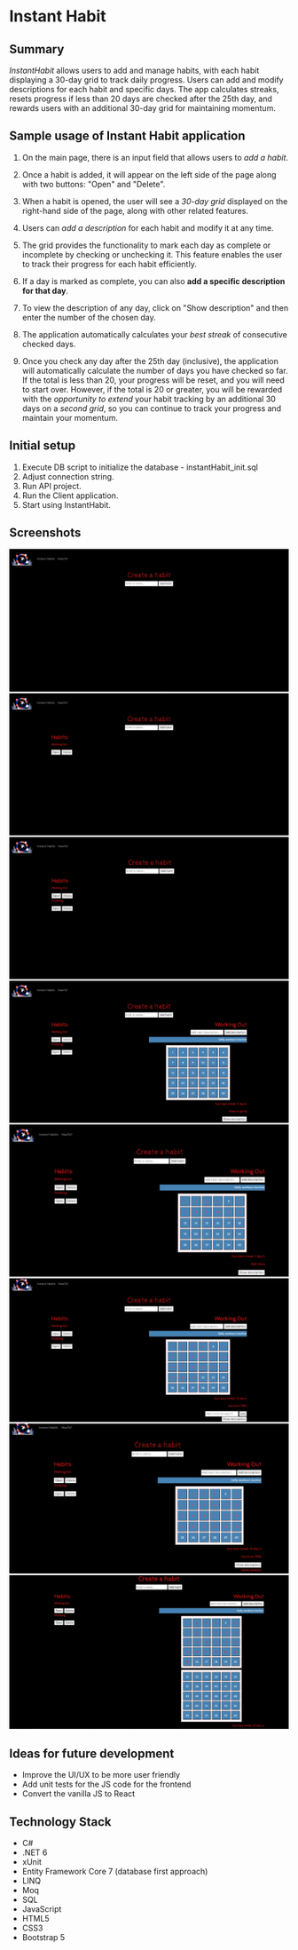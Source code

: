# Instant Habit


## Summary

_InstantHabit_ allows users to add and manage habits, with each habit displaying a 30-day grid to track daily progress. Users can add and modify descriptions for each habit and specific days. The app calculates streaks, resets progress if less than 20 days are checked after the 25th day, and rewards users with an additional 30-day grid for maintaining momentum.

## Sample usage of Instant Habit application

01. On the main page, there is an input field that allows 
    users to _add a habit_.
	
02. Once a habit is added, it will appear on the left side 
    of the page along with two buttons: "Open" and "Delete".

03. When a habit is opened, the user will see a _30-day grid_ 
    displayed on the right-hand side of the page, along with 
	other related features.
	
04. Users can _add a description_ for each habit and modify it at any time.

05. The grid provides the functionality to mark each day as complete or 
    incomplete by checking or unchecking it. This feature enables the 
	user to track their progress for each habit efficiently.

06. If a day is marked as complete, you can also __add a specific description 
    for that day__.

07. To view the description of any day, click on "Show description" 
    and then enter the number of the chosen day.
	
08. The application automatically calculates your _best streak_ of 
    consecutive checked days.

09. Once you check any day after the 25th day (inclusive), the application 
    will automatically calculate the number of days you have checked so far. 
	If the total is less than 20, your progress will be reset, and you will 
	need to start over. However, if the total is 20 or greater, you will be 
	rewarded with the _opportunity to extend_ your habit tracking by an additional 
	30 days on a _second grid_, so you can continue to track your progress and 
	maintain your momentum.


## Initial setup


1. Execute DB script to initialize the database - instantHabit_init.sql
2. Adjust connection string.
3. Run API project.
4. Run the Client application. 
5. Start using InstantHabit.
  
 

## Screenshots

![This is a alt text.](/Screenshots-readme/(1)habit-input-field.jpg)
![This is a alt text.](/Screenshots-readme/(2)displayed-habits.jpg)
![This is a alt text.](/Screenshots-readme/(3)displayed-habits.jpg)
![This is a alt text.](/Screenshots-readme/(4)habit-descrription.jpg)
![This is a alt text.](/Screenshots-readme/(5)habit-grid-streak-checked-days.jpg)
![This is a alt text.](/Screenshots-readme/(6)day-description.jpg)
![This is a alt text.](/Screenshots-readme/(7)display-description.jpg)
![This is a alt text.](/Screenshots-readme/(8)second-grid.jpg)


## Ideas for future development
* Improve the UI/UX to be more user friendly
* Add unit tests for the JS code for the frontend
* Convert the vanilla JS to React

## Technology Stack
* C#
* .NET 6
* xUnit
* Entity Framework Core 7 (database first approach)
* LINQ
* Moq
* SQL
* JavaScript
* HTML5
* CSS3
* Bootstrap 5
